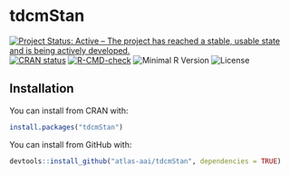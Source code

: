 
<!-- README.md is generated from README.Rmd. Please edit that file -->

# tdcmStan

<!-- badges: start -->

[![Project Status: Active – The project has reached a stable, usable
state and is being actively
developed.](https://www.repostatus.org/badges/latest/active.svg)](https://www.repostatus.org/#active)
[![CRAN
status](https://www.r-pkg.org/badges/version/tdcmStan)](https://CRAN.R-project.org/package=tdcmStan)
[![R-CMD-check](https://github.com/atlas-aai/tdcmStan/workflows/R-CMD-check/badge.svg)](https://github.com/atlas-aai/tdcmStan/actions)
![Minimal R
Version](https://img.shields.io/badge/R%3E%3D-3.5.0-blue.svg)
![License](https://img.shields.io/badge/License-GPL-blue.svg)
<!-- badges: end -->

## Installation

You can install from CRAN with:

``` r
install.packages("tdcmStan")
```

You can install from GitHub with:

``` r
devtools::install_github("atlas-aai/tdcmStan", dependencies = TRUE)
```
